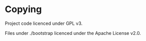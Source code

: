 



Copying
=======

Project code licenced under GPL v3.

Files under ./bootstrap licenced under the Apache License v2.0.

